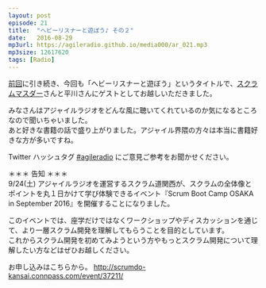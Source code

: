 ```yaml
---
layout: post
episode: 21
title:  "ヘビーリスナーと遊ぼう♪ その２"
date:   2016-08-29
mp3url: https://agileradio.github.io/media000/ar_021.mp3
mp3size: 12617620
tags: [Radio]
---
```


[前回](http://agileradio.github.io/2016/08/15/1/)に引き続き、今回も「ヘビーリスナーと遊ぼう」というタイトルで、[スクラムマスダー](https://twitter.com/scrummasudar)さんと平川さんにゲストとしてお越しいただきました。  

みなさんはアジャイルラジオをどんな風に聴いてくれているのか気になるところなので聞いちゃいました。  
あと好きな書籍の話で盛り上がりました。アジャイル界隈の方々は本当に書籍好きな方が多いですね。

Twitter ハッシュタグ [#agileradio](https://twitter.com/intent/tweet?hashtags=agileradio) にご意見ご参考をお聞かせください。  

＊＊＊ 告知 ＊＊＊  
9/24(土) アジャイルラジオを運営するスクラム道関西が、スクラムの全体像とポイントを丸１日かけて学び体験できるイベント『Scrum Boot Camp OSAKA in September 2016』を開催することになりました。

このイベントでは、座学だけではなくワークショップやディスカッションを通じて、より一層スクラム開発を理解してもらうことを目的としています。  
これからスクラム開発を初めてみようという方やもっとスクラム開発について理解したい方などはぜひお越しください。

お申し込みはこちらから。
http://scrumdo-kansai.connpass.com/event/37211/


